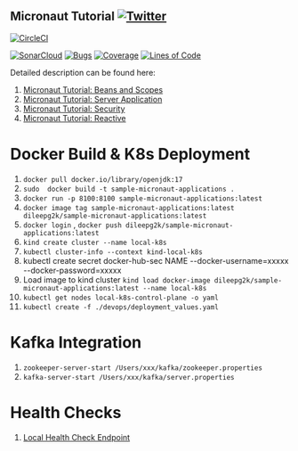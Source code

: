 ## Micronaut Tutorial  [![Twitter](https://img.shields.io/twitter/follow/piotr_minkowski.svg?style=social&logo=twitter&label=Follow%20Me)](https://twitter.com/piotr_minkowski)

[![CircleCI](https://circleci.com/gh/piomin/sample-micronaut-applications.svg?style=svg)](https://circleci.com/gh/piomin/sample-micronaut-applications)

[![SonarCloud](https://sonarcloud.io/images/project_badges/sonarcloud-black.svg)](https://sonarcloud.io/dashboard?id=piomin_sample-micronaut-applications)
[![Bugs](https://sonarcloud.io/api/project_badges/measure?project=piomin_sample-micronaut-applications&metric=bugs)](https://sonarcloud.io/dashboard?id=piomin_sample-micronaut-applications)
[![Coverage](https://sonarcloud.io/api/project_badges/measure?project=piomin_sample-micronaut-applications&metric=coverage)](https://sonarcloud.io/dashboard?id=piomin_sample-micronaut-applications)
[![Lines of Code](https://sonarcloud.io/api/project_badges/measure?project=piomin_sample-micronaut-applications&metric=ncloc)](https://sonarcloud.io/dashboard?id=piomin_sample-micronaut-applications)

Detailed description can be found here: 
1. [Micronaut Tutorial: Beans and Scopes](https://piotrminkowski.com/2019/04/15/micronaut-tutorial-beans-and-scopes/)
2. [Micronaut Tutorial: Server Application](https://piotrminkowski.com/2019/04/23/micronaut-tutorial-server-application/)
3. [Micronaut Tutorial: Security](https://piotrminkowski.com/2019/04/25/micronaut-tutorial-security/)
4. [Micronaut Tutorial: Reactive](https://piotrminkowski.com/2019/11/12/micronaut-tutorial-reactive/)


# Docker Build & K8s Deployment
1. `docker pull docker.io/library/openjdk:17`
2. `sudo  docker build -t sample-micronaut-applications . `
2. `docker run -p 8100:8100 sample-micronaut-applications:latest`
3. `docker image tag sample-micronaut-applications:latest dileepg2k/sample-micronaut-applications:latest`
4. `docker login` , `docker push dileepg2k/sample-micronaut-applications:latest`
5. `kind create cluster --name local-k8s`
6. `kubectl cluster-info --context kind-local-k8s`
7. kubectl create secret docker-hub-sec NAME --docker-username=xxxxx --docker-password=xxxxx
8. Load image to kind cluster `kind load docker-image dileepg2k/sample-micronaut-applications:latest --name local-k8s` 
9. `kubectl get nodes local-k8s-control-plane -o yaml`
10. `kubectl create -f ./devops/deployment_values.yaml`

# Kafka Integration
1. `zookeeper-server-start /Users/xxx/kafka/zookeeper.properties`
2. `kafka-server-start /Users/xxx/kafka/server.properties`

# Health Checks
1. [Local Health Check Endpoint](http://localhost:8100/health)

